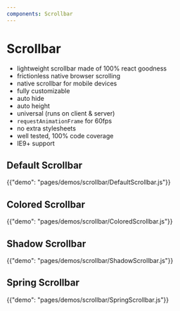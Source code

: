 ```yaml
---
components: Scrollbar
---
```


# Scrollbar
* lightweight scrollbar made of 100% react goodness
* frictionless native browser scrolling
* native scrollbar for mobile devices
* fully customizable
* auto hide
* auto height
* universal (runs on client & server)
* `requestAnimationFrame` for 60fps
* no extra stylesheets
* well tested, 100% code coverage
* IE9+ support


## Default Scrollbar

{{"demo": "pages/demos/scrollbar/DefaultScrollbar.js"}}


## Colored Scrollbar

{{"demo": "pages/demos/scrollbar/ColoredScrollbar.js"}}


## Shadow Scrollbar

{{"demo": "pages/demos/scrollbar/ShadowScrollbar.js"}}


## Spring Scrollbar

{{"demo": "pages/demos/scrollbar/SpringScrollbar.js"}}